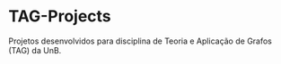 # TAG-Projects

Projetos desenvolvidos para disciplina de Teoria e Aplicação de Grafos (TAG) da UnB.
